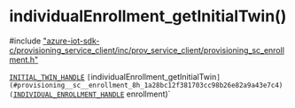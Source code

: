 # individualEnrollment_getInitialTwin()

\#include ["azure-iot-sdk-c/provisioning_service_client/inc/prov_service_client/provisioning_sc_enrollment.h"](../iot-c-ref-provisioning-sc-enrollment-h.md)  

[`INITIAL_TWIN_HANDLE`](#provisioning__sc__twin_8h_1a8230047b4f4613e6691e5a741e65797f) `[`individualEnrollment_getInitialTwin`](#provisioning__sc__enrollment_8h_1a28bc12f381703cc98b26e82a9a43e7c4)(`[`INDIVIDUAL_ENROLLMENT_HANDLE`](#provisioning__sc__enrollment_8h_1a5348427a740bc7d9395db2e190f1bc0f) enrollment)`


